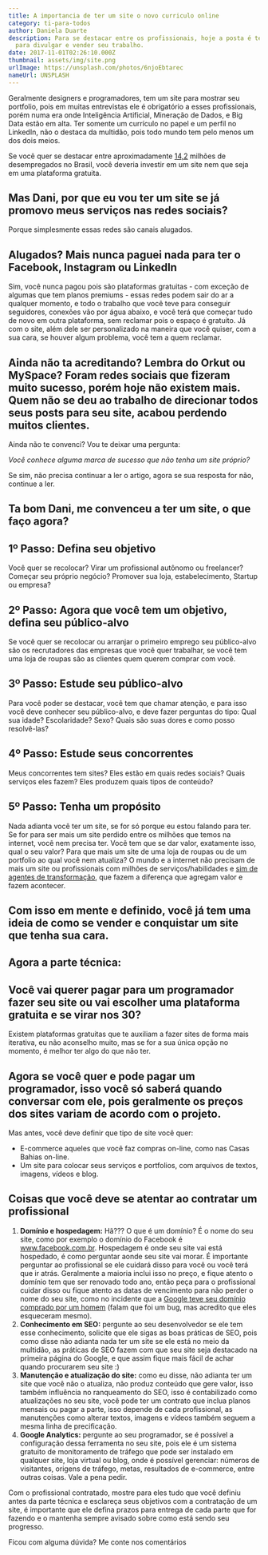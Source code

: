 ```yaml
---
title: A importancia de ter um site o novo curriculo online
category: ti-para-todos
author: Daniela Duarte
description: Para se destacar entre os profissionais, hoje a posta é ter um site
  para divulgar e vender seu trabalho.
date: 2017-11-01T02:26:10.000Z
thumbnail: assets/img/site.png
urlImage: https://unsplash.com/photos/6njoEbtarec
nameUrl: UNSPLASH
---
```

<!--StartFragment-->

Geralmente designers e programadores, tem um site para mostrar seu portfolio, pois em muitas entrevistas ele é obrigatório a esses profissionais, porém numa era onde Inteligência Artificial, Mineração de Dados, e Big Data estão em alta. Ter somente um currículo no papel e um perfil no LinkedIn, não o destaca da multidão, pois todo mundo tem pelo menos um dos dois meios.

Se você quer se destacar entre aproximadamente [14,2](http://agenciabrasil.ebc.com.br/economia/noticia/2017-04/ibge-total-de-desempregados-cresce-e-atinge-142-milhoes) milhões de desempregados no Brasil, você deveria investir em um site nem que seja em uma plataforma gratuita.

## Mas Dani, por que eu vou ter um site se já promovo meus serviços nas redes sociais?

Porque simplesmente essas redes são canais alugados.

## Alugados? Mais nunca paguei nada para ter o Facebook, Instagram ou LinkedIn

Sim, você nunca pagou pois são plataformas gratuitas - com exceção de algumas que tem planos premiums - essas redes podem sair do ar a qualquer momento, e todo o trabalho que você teve para conseguir seguidores, conexões vão por água abaixo, e você terá que começar tudo de novo em outra plataforma, sem reclamar pois o espaço é gratuito. Já com o site, além dele ser personalizado na maneira que você quiser, com a sua cara, se houver algum problema, você tem a quem reclamar.

## Ainda não ta acreditando? Lembra do Orkut ou MySpace? Foram redes sociais que fizeram muito sucesso, porém hoje não existem mais. Quem não se deu ao trabalho de direcionar todos seus posts para seu site, acabou perdendo muitos clientes.

Ainda não te convenci? Vou te deixar uma pergunta:

*Você conhece alguma marca de sucesso que não tenha um site próprio?*

Se sim, não precisa continuar a ler o artigo, agora se sua resposta for não, continue a ler.

## Ta bom Dani, me convenceu a ter um site, o que faço agora?

## 1º Passo: Defina seu objetivo

Você quer se recolocar? Virar um profissional autônomo ou freelancer? Começar seu próprio negócio? Promover sua loja, estabelecimento, Startup ou empresa?

## 2º Passo: Agora que você tem um objetivo, defina seu público-alvo

Se você quer se recolocar ou arranjar o primeiro emprego seu público-alvo são os recrutadores das empresas que você quer trabalhar, se você tem uma loja de roupas são as clientes quem querem comprar com você.

## 3º Passo: Estude seu público-alvo

Para você poder se destacar, você tem que chamar atenção, e para isso você deve conhecer seu público-alvo, e deve fazer perguntas do tipo: Qual sua idade? Escolaridade? Sexo? Quais são suas dores e como posso resolvê-las?

## 4º Passo: Estude seus concorrentes

Meus concorrentes tem sites? Eles estão em quais redes sociais? Quais serviços eles fazem? Eles produzem quais tipos de conteúdo?

## 5º Passo: Tenha um propósito

Nada adianta você ter um site, se for só porque eu estou falando para ter. Se for para ser mais um site perdido entre os milhões que temos na internet, você nem precisa ter. Você tem que se dar valor, exatamente isso, qual o seu valor? Para que mais um site de uma loja de roupas ou de um portfolio ao qual você nem atualiza? O mundo e a internet não precisam de mais um site ou profissionais com milhões de serviços/habilidades e [sim de agentes de transformação](https://www.amazon.com/T%C3%A9cnicas-B%C3%A1scias-Design-para-Empreendedores-ebook/dp/B01N9S5QTV), que fazem a diferença que agregam valor e fazem acontecer.

## Com isso em mente e definido, você já tem uma ideia de como se vender e conquistar um site que tenha sua cara.

## Agora a parte técnica:

## Você vai querer pagar para um programador fazer seu site ou vai escolher uma plataforma gratuita e se virar nos 30?

Existem plataformas gratuitas que te auxiliam a fazer sites de forma mais iterativa, eu não aconselho muito, mas se for a sua única opção no momento, é melhor ter algo do que não ter.

## Agora se você quer e pode pagar um programador, isso você só saberá quando conversar com ele, pois geralmente os preços dos sites variam de acordo com o projeto.

Mas antes, você deve definir que tipo de site você quer:

* E-commerce aqueles que você faz compras on-line, como nas Casas Bahias on-line.
* Um site para colocar seus serviços e portfolios, com arquivos de textos, imagens, vídeos e blog.



## Coisas que você deve se atentar ao contratar um profissional

1. **Domínio e hospedagem:** Hã??? O que é um domínio? É o nome do seu site, como por exemplo o domínio do Facebook é www.facebook.com.br. Hospedagem é onde seu site vai está hospedado, é como perguntar aonde seu site vai morar. É importante perguntar ao profissional se ele cuidará disso para você ou você terá que ir atrás. Geralmente a maioria inclui isso no preço, e fique atento o domínio tem que ser renovado todo ano, então peça para o profissional cuidar disso ou fique atento as datas de vencimento para não perder o nome do seu site, como no incidente que a [Google teve seu domínio comprado por um homem](https://olhardigital.com.br/noticia/homem-compra-o-dominio-google-com-por-us-12/51830) (falam que foi um bug, mas acredito que eles esqueceram mesmo).
2. **Conhecimento em SEO:** pergunte ao seu desenvolvedor se ele tem esse conhecimento, solicite que ele sigas as boas práticas de SEO, pois como disse não adianta nada ter um site se ele está no meio da multidão, as práticas de SEO fazem com que seu site seja destacado na primeira página do Google, e que assim fique mais fácil de achar quando procurarem seu site :)
3. **Manutenção e atualização do site:** como eu disse, não adianta ter um site que você não o atualiza, não produz conteúdo que gere valor, isso também influência no ranqueamento do SEO, isso é contabilizado como atualizações no seu site, você pode ter um contrato que inclua planos mensais ou pagar a parte, isso depende de cada profissional, as manutenções como alterar textos, imagens e vídeos também seguem a mesma linha de precificação.
4. **Google Analytics:** pergunte ao seu programador, se é possível a configuração dessa ferramenta no seu site, pois ele é um sistema gratuito de monitoramento de tráfego que pode ser instalado em qualquer site, loja virtual ou blog, onde é possível gerenciar: números de visitantes, origens de tráfego, metas, resultados de e-commerce, entre outras coisas. Vale a pena pedir.

Com o profissional contratado, mostre para eles tudo que você definiu antes da parte técnica e esclareça seus objetivos com a contratação de um site, é importante que ele defina prazos para entrega de cada parte que for fazendo e o mantenha sempre avisado sobre como está sendo seu progresso.

Ficou com alguma dúvida? Me conte nos comentários

<!--EndFragment-->